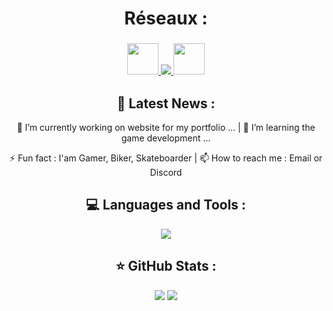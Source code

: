 <h1 align="center">
  Réseaux :
</h1>

<h3 align="center">
  <a href="https://sachaviry.itch.io"> <img src="https://www.svgrepo.com/show/331445/itch.svg" width="50px" height=auto /> </a>
   <a href="https://www.linkedin.com/in/sacha-viry-68a935340"> <img src="https://skillicons.dev/icons?i=linkedin" /> </a>
   <a href="https://www.youtube.com/@SachaViry"> <img src="https://images.icon-icons.com/1488/PNG/512/5295-youtube-i_102568.png" width="50px" height=auto /> </a>
</h3>

<h2 align="center">
  📢 Latest News :
</h2>

<p align="center">
  🔭 I’m currently working on website for my portfolio ...  |  🌱 I’m learning the game development ...
</p>
<p align="center">
  ⚡ Fun fact : I'am Gamer, Biker, Skateboarder  |  📫 How to reach me : Email or Discord
</p>

<h2 align="center">
💻 Languages and Tools :
</h2>

<p align="center">
  <img src="https://skillicons.dev/icons?i=unity,unreal,godot,visualstudio,vscode,cs,html,blender,git" />
</p>

<h2 align="center">
⭐ GitHub Stats :
</h2>

<p align="center" vertical-align="text-top" >
  <img src="https://github-readme-stats.vercel.app/api?username=Noolexx&show_icons=true&theme=dark"/>
  <img src="https://github-readme-stats.vercel.app/api/top-langs/?username=anuraghazra&layout=compact"/>
</p>
